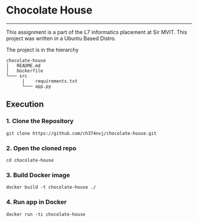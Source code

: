 # Chocolate House
---
This assignment is a part of the L7 informatics placement at Sir MVIT.
This project was written in a Ubuntu Based Distro.

The project is in the hierarchy 
```
chocolate-house
│   README.md
│   Dockerfile
└─── src
      |    requirements.txt
      └─── app.py
```

## Execution
### 1. Clone the Repository
	git clone https://github.com/ch374nvj/chocolate-house.git
### 2. Open the cloned repo
	cd chocolate-house
### 3. Build Docker image
	docker build -t chocolate-house ./
### 4. Run app in Docker
	docker run -ti chocolate-house

 
